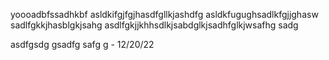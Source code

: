 yoooadbfssadhkbf asldkifgjfgjhasdfgllkjashdfg asldkfugughsadlkfgjjghasw sadlfgkkjhasblgkjsahg asdlfgkjjkhhsdlkjsabdglkjsadhfglkjwsafhg sadg

asdfgsdg
gsadfg
safg
g - 12/20/22   